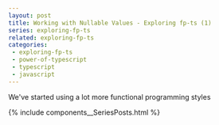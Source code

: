 ```yaml
---
layout: post
title: Working with Nullable Values - Exploring fp-ts (1) 
series: exploring-fp-ts
related: exploring-fp-ts
categories:
 - exploring-fp-ts
 - power-of-typescript
 - typescript
 - javascript
---
```


We've started using a lot more functional programming styles

{% include components__SeriesPosts.html %}
    
